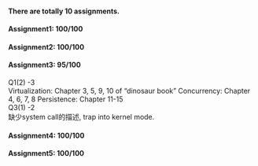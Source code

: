 #### There are totally 10 assignments.
#### Assignment1: 100/100
#### Assignment2: 100/100
#### Assignment3: 95/100
Q1(2) -3 <br/>
Virtualization: Chapter 3, 5, 9, 10 of “dinosaur book” Concurrency: Chapter 4, 6, 7, 8 Persistence: Chapter 11-15 <br/>
Q3(1) -2 <br/>
缺少system call的描述, trap into kernel mode.
#### Assignment4: 100/100
#### Assignment5: 100/100
